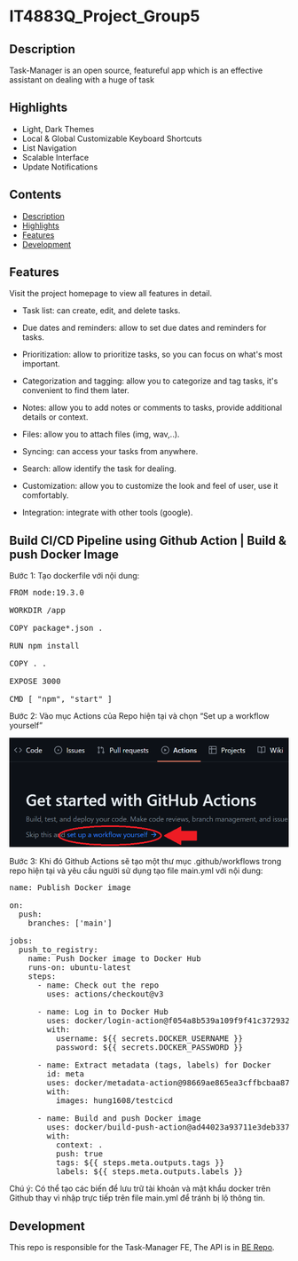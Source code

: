 # IT4883Q_Project_Group5
## Description

Task-Manager is an open source, featureful app which is an effective assistant on dealing with a huge of task

## Highlights

- Light, Dark  Themes
- Local & Global Customizable Keyboard Shortcuts
- List Navigation
- Scalable Interface
- Update Notifications

## Contents

- [Description](#description)
- [Highlights](#highlights)
- [Features](#features)
- [Development](#development)



## Features

Visit the project homepage to view all features in detail.


- Task list: can create, edit, and delete tasks.

- Due dates and reminders: allow to set due dates and reminders for tasks.

- Prioritization: allow to prioritize tasks, so you can focus on what's most important.

- Categorization and tagging: allow you to categorize and tag tasks, it's convenient to find them later.

- Notes: allow you to add notes or comments to tasks, provide additional details or context.

- Files: allow you to attach files (img, wav,..).

- Syncing: can access your tasks from anywhere.

- Search: allow identify the task for dealing.

- Customization: allow you to customize the look and feel of user, use it comfortably.

- Integration: integrate with other tools (google).

## Build CI/CD Pipeline using Github Action | Build & push Docker Image

Bước 1: Tạo dockerfile với nội dung:

<pre>FROM node:19.3.0

WORKDIR /app

COPY package*.json .

RUN npm install

COPY . .

EXPOSE 3000

CMD [ "npm", "start" ]</pre>

Bước 2: Vào mục Actions của Repo hiện tại và chọn “Set up a workflow yourself”

<img src="ReadmeAsset/pic1.png">

Bước 3: Khi đó Github Actions sẽ tạo một thư mục .github/workflows trong repo hiện tại và yêu cầu người sử dụng tạo file main.yml với nội dung:
<pre>name: Publish Docker image

on:
  push:
    branches: ['main']

jobs:
  push_to_registry:
    name: Push Docker image to Docker Hub
    runs-on: ubuntu-latest
    steps:
      - name: Check out the repo
        uses: actions/checkout@v3
      
      - name: Log in to Docker Hub
        uses: docker/login-action@f054a8b539a109f9f41c372932f1ae047eff08c9
        with:
          username: ${{ secrets.DOCKER_USERNAME }}
          password: ${{ secrets.DOCKER_PASSWORD }}
      
      - name: Extract metadata (tags, labels) for Docker
        id: meta
        uses: docker/metadata-action@98669ae865ea3cffbcbaa878cf57c20bbf1c6c38
        with:
          images: hung1608/testcicd
      
      - name: Build and push Docker image
        uses: docker/build-push-action@ad44023a93711e3deb337508980b4b5e9bcdc5dc
        with:
          context: .
          push: true
          tags: ${{ steps.meta.outputs.tags }}
          labels: ${{ steps.meta.outputs.labels }}</pre>

Chú ý: Có thể tạo các biến để lưu trữ tài khoản và mật khẩu docker trên Github thay vì nhập trực tiếp trên file main.yml để tránh bị lộ thông tin.


## Development

This repo is responsible for the Task-Manager FE, The API is in [BE Repo](https://github.com/LongNguyenVu24/IT4883Q_Project_Group5-BE.git).




